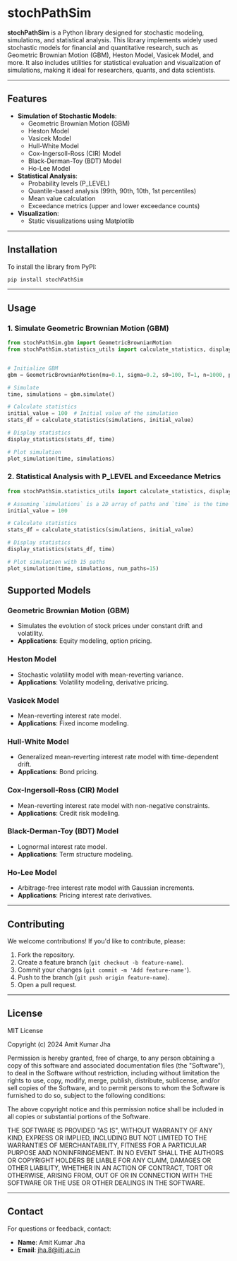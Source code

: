 # stochPathSim

**stochPathSim** is a Python library designed for stochastic modeling, simulations, and statistical analysis. This library implements widely used stochastic models for financial and quantitative research, such as Geometric Brownian Motion (GBM), Heston Model, Vasicek Model, and more. It also includes utilities for statistical evaluation and visualization of simulations, making it ideal for researchers, quants, and data scientists.

---

## Features
- **Simulation of Stochastic Models**:
  - Geometric Brownian Motion (GBM)
  - Heston Model
  - Vasicek Model
  - Hull-White Model
  - Cox-Ingersoll-Ross (CIR) Model
  - Black-Derman-Toy (BDT) Model
  - Ho-Lee Model
- **Statistical Analysis**:
  - Probability levels (P_LEVEL)
  - Quantile-based analysis (99th, 90th, 10th, 1st percentiles)
  - Mean value calculation
  - Exceedance metrics (upper and lower exceedance counts)
- **Visualization**:
  - Static visualizations using Matplotlib

---

## Installation

To install the library from PyPI:

```bash
pip install stochPathSim
```

---

## Usage

### 1. **Simulate Geometric Brownian Motion (GBM)**

```python
from stochPathSim.gbm import GeometricBrownianMotion
from stochPathSim.statistics_utils import calculate_statistics, display_statistics


# Initialize GBM
gbm = GeometricBrownianMotion(mu=0.1, sigma=0.2, s0=100, T=1, n=1000, paths=1000)

# Simulate
time, simulations = gbm.simulate()

# Calculate statistics
initial_value = 100  # Initial value of the simulation
stats_df = calculate_statistics(simulations, initial_value)

# Display statistics
display_statistics(stats_df, time)

# Plot simulation
plot_simulation(time, simulations)
```

### 2. **Statistical Analysis with P_LEVEL and Exceedance Metrics**

```python
from stochPathSim.statistics_utils import calculate_statistics, display_statistics

# Assuming `simulations` is a 2D array of paths and `time` is the time vector
initial_value = 100

# Calculate statistics
stats_df = calculate_statistics(simulations, initial_value)

# Display statistics
display_statistics(stats_df, time)

# Plot simulation with 15 paths
plot_simulation(time, simulations, num_paths=15)
```



## Supported Models

### Geometric Brownian Motion (GBM)
- Simulates the evolution of stock prices under constant drift and volatility.
- **Applications**: Equity modeling, option pricing.

### Heston Model
- Stochastic volatility model with mean-reverting variance.
- **Applications**: Volatility modeling, derivative pricing.

### Vasicek Model
- Mean-reverting interest rate model.
- **Applications**: Fixed income modeling.

### Hull-White Model
- Generalized mean-reverting interest rate model with time-dependent drift.
- **Applications**: Bond pricing.

### Cox-Ingersoll-Ross (CIR) Model
- Mean-reverting interest rate model with non-negative constraints.
- **Applications**: Credit risk modeling.

### Black-Derman-Toy (BDT) Model
- Lognormal interest rate model.
- **Applications**: Term structure modeling.

### Ho-Lee Model
- Arbitrage-free interest rate model with Gaussian increments.
- **Applications**: Pricing interest rate derivatives.

---

## Contributing
We welcome contributions! If you'd like to contribute, please:
1. Fork the repository.
2. Create a feature branch (`git checkout -b feature-name`).
3. Commit your changes (`git commit -m 'Add feature-name'`).
4. Push to the branch (`git push origin feature-name`).
5. Open a pull request.

---

## License

MIT License

Copyright (c) 2024 Amit Kumar Jha

Permission is hereby granted, free of charge, to any person obtaining a copy of this software and associated documentation files (the "Software"), to deal in the Software without restriction, including without limitation the rights to use, copy, modify, merge, publish, distribute, sublicense, and/or sell copies of the Software, and to permit persons to whom the Software is furnished to do so, subject to the following conditions:

The above copyright notice and this permission notice shall be included in all copies or substantial portions of the Software.

THE SOFTWARE IS PROVIDED "AS IS", WITHOUT WARRANTY OF ANY KIND, EXPRESS OR IMPLIED, INCLUDING BUT NOT LIMITED TO THE WARRANTIES OF MERCHANTABILITY, FITNESS FOR A PARTICULAR PURPOSE AND NONINFRINGEMENT. IN NO EVENT SHALL THE AUTHORS OR COPYRIGHT HOLDERS BE LIABLE FOR ANY CLAIM, DAMAGES OR OTHER LIABILITY, WHETHER IN AN ACTION OF CONTRACT, TORT OR OTHERWISE, ARISING FROM, OUT OF OR IN CONNECTION WITH THE SOFTWARE OR THE USE OR OTHER DEALINGS IN THE SOFTWARE.

---

## Contact
For questions or feedback, contact:
- **Name**: Amit Kumar Jha
- **Email**: jha.8@iitj.ac.in

